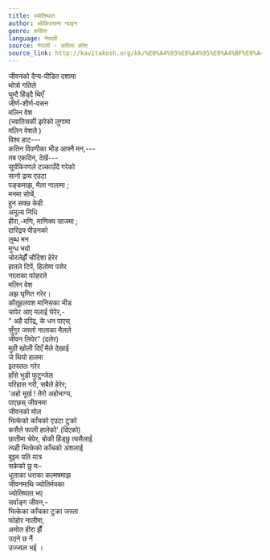 ```yaml
---
title: ज्योतिष्पात
author: ओकिउयामा ग्वाइन
genre: कविता
language: नेपाली
source: नेपाली - कविता कोश
source_link: http://kavitakosh.org/kk/%E0%A4%93%E0%A4%95%E0%A4%BF%E0%A4%89%E0%A4%AF%E0%A4%BE%E0%A4%AE%E0%A4%BE_%E0%A4%97%E0%A5%8D%E0%A4%B5%E0%A4%BE%E0%A4%87%E0%A4%A8
---
```


जीवनको दैन्य-पीडित दशामा  
थोत्रो गतिले  
घुम्दै हिंड्दै थिएँ  
जीर्ण-शीर्ण-वसन  
मलिन वेश  
(च्यातिसकी झरेको लुगामा  
मलिन वेशले )  
विश्व हाट---  
कतिन विपणीका भीड आफ्नै मन,---  
तब एकदिन, देखें---  
सूर्यकिरणले टल्काउँदै गरेको  
सानो द्रव्य एउटा  
पङ्कमाझ, मैला नालामा ;  
मनमा सोचें,  
हुन सक्छ केही  
अमूल्य निधि  
हीरा,-मणि, माणिक्य साजमा ;  
दारिद्रय पीडनको  
लुब्ध मन  
मुग्ध भयो  
चोरलेझैँ चौदिशा हेरेर  
हातले टिपें, हिलोमा पसेर  
नालाका फोहरले  
मलिन वेश  
अझ घृणित गरेर।  
कौतूहलवश मानिसका भीड  
चापेर आए मलाई घेरेर,-  
" अहै दरिद्र, के धन पाएस्  
सुँगुर जस्तो नालाका मैलले  
जीवन लिपेर" (दलेर)  
मुठी खोली दिएँ मैले देखाई  
जे थियो हातमा  
इतस्ततः गरेर  
हाँसे भुडी फुटुन्जेल  
परिहास गरी, सबैले हेरेर;  
'अहो मूर्ख ! तेरो अहोभाग्य,  
पाएछस् जीवनमा  
जीवनको मोल  
भित्केको काँचको एउटा टुक्रो  
कसैले फाली हालेको' (दिएको)  
छातीमा चेपेर, बोकी हिंड्छु त्यसैलाई  
त्यही भित्केको काँचको अंशलाई  
बुझ्न यति मात्र  
सकेको छु मः-  
धूलाका धराका कल्मषमाझ  
जीवनमाथि ज्योतिर्मयका  
ज्योतिष्पात भए  
सर्वाङ्ग जीवन,-  
भित्केका काँचका टुक्रा जस्ता  
फोहोर नालीमा,  
अमोल हीरा झैँ  
उठ्ने छ नैं  
उज्ज्वल भई ।
